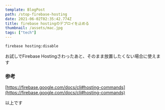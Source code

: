 ```yaml
---
template: BlogPost
path: /stop-firebase-hosting
date: 2021-06-02T02:35:42.774Z
title: firebase hostingのデプロイを止める
thumbnail: /assets/mac.jpg
tags: ["tech"]
---
```

```bash
firebase hosting:disable
```

お試しでFirebase Hostingさわったあと、そのまま放置したくない場合に使えます

### 参考

[https://firebase.google.com/docs/cli#hosting-commands](https://firebase.google.com/docs/cli#hosting-commands)

以上です
